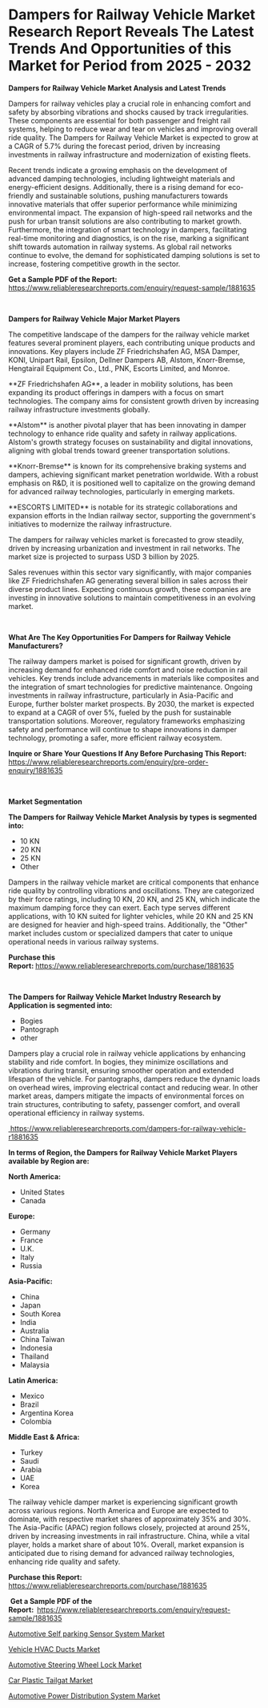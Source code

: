 <p><h1>Dampers for Railway Vehicle Market Research Report Reveals The Latest Trends And Opportunities of this Market for Period from 2025 - 2032</h1></p><p><strong>Dampers for Railway Vehicle Market Analysis and Latest Trends</strong></p>
<p><p>Dampers for railway vehicles play a crucial role in enhancing comfort and safety by absorbing vibrations and shocks caused by track irregularities. These components are essential for both passenger and freight rail systems, helping to reduce wear and tear on vehicles and improving overall ride quality. The Dampers for Railway Vehicle Market is expected to grow at a CAGR of 5.7% during the forecast period, driven by increasing investments in railway infrastructure and modernization of existing fleets.</p><p>Recent trends indicate a growing emphasis on the development of advanced damping technologies, including lightweight materials and energy-efficient designs. Additionally, there is a rising demand for eco-friendly and sustainable solutions, pushing manufacturers towards innovative materials that offer superior performance while minimizing environmental impact. The expansion of high-speed rail networks and the push for urban transit solutions are also contributing to market growth. Furthermore, the integration of smart technology in dampers, facilitating real-time monitoring and diagnostics, is on the rise, marking a significant shift towards automation in railway systems. As global rail networks continue to evolve, the demand for sophisticated damping solutions is set to increase, fostering competitive growth in the sector.</p></p>
<p><strong>Get a Sample PDF of the Report:&nbsp;</strong> <a href="https://www.reliableresearchreports.com/enquiry/request-sample/1881635?utm_campaign=121&utm_medium=2&utm_source=Github&utm_content=ia&utm_term=31032025&utm_id=dampers-for-railway-vehicle">https://www.reliableresearchreports.com/enquiry/request-sample/1881635</a></p>
<p>&nbsp;</p>
<p><strong>Dampers for Railway Vehicle Major Market Players</strong></p>
<p><p>The competitive landscape of the dampers for the railway vehicle market features several prominent players, each contributing unique products and innovations. Key players include ZF Friedrichshafen AG, MSA Damper, KONI, Unipart Rail, Epsilon, Dellner Dampers AB, Alstom, Knorr-Bremse, Hengtairail Equipment Co., Ltd., PNK, Escorts Limited, and Monroe.</p><p>**ZF Friedrichshafen AG**, a leader in mobility solutions, has been expanding its product offerings in dampers with a focus on smart technologies. The company aims for consistent growth driven by increasing railway infrastructure investments globally. </p><p>**Alstom** is another pivotal player that has been innovating in damper technology to enhance ride quality and safety in railway applications. Alstom's growth strategy focuses on sustainability and digital innovations, aligning with global trends toward greener transportation solutions.</p><p>**Knorr-Bremse** is known for its comprehensive braking systems and dampers, achieving significant market penetration worldwide. With a robust emphasis on R&D, it is positioned well to capitalize on the growing demand for advanced railway technologies, particularly in emerging markets.</p><p>**ESCORTS LIMITED** is notable for its strategic collaborations and expansion efforts in the Indian railway sector, supporting the government's initiatives to modernize the railway infrastructure.</p><p>The dampers for railway vehicles market is forecasted to grow steadily, driven by increasing urbanization and investment in rail networks. The market size is projected to surpass USD 3 billion by 2025. </p><p>Sales revenues within this sector vary significantly, with major companies like ZF Friedrichshafen AG generating several billion in sales across their diverse product lines. Expecting continuous growth, these companies are investing in innovative solutions to maintain competitiveness in an evolving market.</p></p>
<p>&nbsp;</p>
<p><strong>What Are The Key Opportunities For Dampers for Railway Vehicle Manufacturers?</strong></p>
<p><p>The railway dampers market is poised for significant growth, driven by increasing demand for enhanced ride comfort and noise reduction in rail vehicles. Key trends include advancements in materials like composites and the integration of smart technologies for predictive maintenance. Ongoing investments in railway infrastructure, particularly in Asia-Pacific and Europe, further bolster market prospects. By 2030, the market is expected to expand at a CAGR of over 5%, fueled by the push for sustainable transportation solutions. Moreover, regulatory frameworks emphasizing safety and performance will continue to shape innovations in damper technology, promoting a safer, more efficient railway ecosystem.</p></p>
<p><strong>Inquire or Share Your Questions If Any Before Purchasing This Report:</strong> <a href="https://www.reliableresearchreports.com/enquiry/pre-order-enquiry/1881635?utm_campaign=121&utm_medium=2&utm_source=Github&utm_content=ia&utm_term=31032025&utm_id=dampers-for-railway-vehicle">https://www.reliableresearchreports.com/enquiry/pre-order-enquiry/1881635</a></p>
<p>&nbsp;</p>
<p><strong>Market Segmentation</strong></p>
<p><strong>The Dampers for Railway Vehicle Market Analysis by types is segmented into:</strong></p>
<p><ul><li>10 KN</li><li>20 KN</li><li>25 KN</li><li>Other</li></ul></p>
<p><p>Dampers in the railway vehicle market are critical components that enhance ride quality by controlling vibrations and oscillations. They are categorized by their force ratings, including 10 KN, 20 KN, and 25 KN, which indicate the maximum damping force they can exert. Each type serves different applications, with 10 KN suited for lighter vehicles, while 20 KN and 25 KN are designed for heavier and high-speed trains. Additionally, the "Other" market includes custom or specialized dampers that cater to unique operational needs in various railway systems.</p></p>
<p><strong>Purchase this Report:&nbsp;</strong><a href="https://www.reliableresearchreports.com/purchase/1881635?utm_campaign=121&utm_medium=2&utm_source=Github&utm_content=ia&utm_term=31032025&utm_id=dampers-for-railway-vehicle">https://www.reliableresearchreports.com/purchase/1881635</a></p>
<p>&nbsp;</p>
<p><strong>The Dampers for Railway Vehicle Market Industry Research by Application is segmented into:</strong></p>
<p><ul><li>Bogies</li><li>Pantograph</li><li>other</li></ul></p>
<p><p>Dampers play a crucial role in railway vehicle applications by enhancing stability and ride comfort. In bogies, they minimize oscillations and vibrations during transit, ensuring smoother operation and extended lifespan of the vehicle. For pantographs, dampers reduce the dynamic loads on overhead wires, improving electrical contact and reducing wear. In other market areas, dampers mitigate the impacts of environmental forces on train structures, contributing to safety, passenger comfort, and overall operational efficiency in railway systems.</p></p>
<p><a href="https://www.reliableresearchreports.com/dampers-for-railway-vehicle-r1881635?utm_campaign=121&utm_medium=2&utm_source=Github&utm_content=ia&utm_term=31032025&utm_id=dampers-for-railway-vehicle">&nbsp;https://www.reliableresearchreports.com/dampers-for-railway-vehicle-r1881635</a></p>
<p><strong>In terms of Region, the Dampers for Railway Vehicle Market Players available by Region are:</strong></p>
<p>
    <p> <strong> North America: </strong>
        <ul>
            <li>United States</li>
            <li>Canada</li>
        </ul>
        </p> 
    <p> <strong> Europe: </strong>
        <ul>
            <li>Germany</li>
            <li>France</li>
            <li>U.K.</li>
            <li>Italy</li>
            <li>Russia</li>
        </ul>
        </p> 
    <p> <strong> Asia-Pacific: </strong>
        <ul>
            <li>China</li>
            <li>Japan</li>
            <li>South Korea</li>
            <li>India</li>
            <li>Australia</li>
            <li>China Taiwan</li>
            <li>Indonesia</li>
            <li>Thailand</li>
            <li>Malaysia</li>
        </ul>
        </p> 
    <p> <strong> Latin America: </strong>
        <ul>
            <li>Mexico</li>
            <li>Brazil</li>
            <li>Argentina Korea</li>
            <li>Colombia</li>
        </ul>
        </p> 
    <p> <strong> Middle East & Africa: </strong>
        <ul>
            <li>Turkey</li>
            <li>Saudi</li>
            <li>Arabia</li>
            <li>UAE</li>
            <li>Korea</li>
        </ul>
    </p>
    </p>
<p><p>The railway vehicle damper market is experiencing significant growth across various regions. North America and Europe are expected to dominate, with respective market shares of approximately 35% and 30%. The Asia-Pacific (APAC) region follows closely, projected at around 25%, driven by increasing investments in rail infrastructure. China, while a vital player, holds a market share of about 10%. Overall, market expansion is anticipated due to rising demand for advanced railway technologies, enhancing ride quality and safety.</p></p>
<p><strong>Purchase this Report: </strong><a href="https://www.reliableresearchreports.com/purchase/1881635?utm_campaign=121&utm_medium=2&utm_source=Github&utm_content=ia&utm_term=31032025&utm_id=dampers-for-railway-vehicle">https://www.reliableresearchreports.com/purchase/1881635</a></p>
<p>&nbsp;<strong>Get a Sample PDF of the Report:&nbsp;&nbsp;</strong><a href="https://www.reliableresearchreports.com/enquiry/request-sample/1881635?utm_campaign=121&utm_medium=2&utm_source=Github&utm_content=ia&utm_term=31032025&utm_id=dampers-for-railway-vehicle">https://www.reliableresearchreports.com/enquiry/request-sample/1881635</a></p>
<p><strong></strong></p>
<p><p><a href="https://github.com/tabormahay2f/Market-Research-Report-List-1/blob/main/automotive-self-parking-sensor-system-market.md?utm_campaign=121&utm_medium=2&utm_source=Github&utm_content=ia&utm_term=31032025&utm_id=dampers-for-railway-vehicle">Automotive Self parking Sensor System Market</a></p><p><a href="https://github.com/zdybelzinn/Market-Research-Report-List-1/blob/main/vehicle-hvac-ducts-market.md?utm_campaign=121&utm_medium=2&utm_source=Github&utm_content=ia&utm_term=31032025&utm_id=dampers-for-railway-vehicle">Vehicle HVAC Ducts Market</a></p><p><a href="https://github.com/naingbiner7i/Market-Research-Report-List-1/blob/main/automotive-steering-wheel-lock-market.md?utm_campaign=121&utm_medium=2&utm_source=Github&utm_content=ia&utm_term=31032025&utm_id=dampers-for-railway-vehicle">Automotive Steering Wheel Lock Market</a></p><p><a href="https://github.com/baatetoshda/Market-Research-Report-List-1/blob/main/car-plastic-tailgat-market.md?utm_campaign=121&utm_medium=2&utm_source=Github&utm_content=ia&utm_term=31032025&utm_id=dampers-for-railway-vehicle">Car Plastic Tailgat Market</a></p><p><a href="https://github.com/siwerhommer97/Market-Research-Report-List-1/blob/main/automotive-power-distribution-system-market.md?utm_campaign=121&utm_medium=2&utm_source=Github&utm_content=ia&utm_term=31032025&utm_id=dampers-for-railway-vehicle">Automotive Power Distribution System Market</a></p></p>